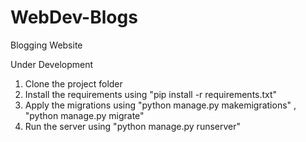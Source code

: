# WebDev-Blogs
Blogging Website 

Under Development


1. Clone the project folder
2. Install the requirements using "pip install -r requirements.txt"
3. Apply the migrations using "python manage.py makemigrations" , "python manage.py migrate"
4. Run the server using "python manage.py runserver"

